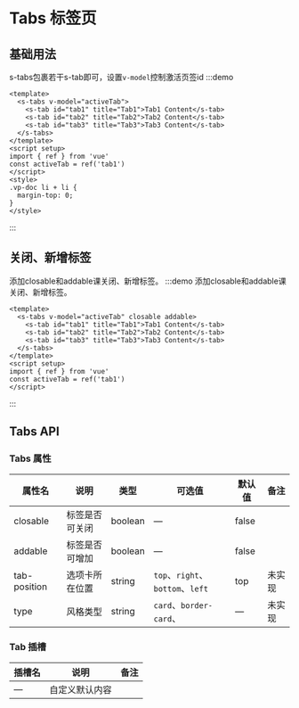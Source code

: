 # Tabs 标签页

## 基础用法

s-tabs包裹若干s-tab即可，设置`v-model`控制激活页签id
:::demo
```vue
<template>
  <s-tabs v-model="activeTab">
    <s-tab id="tab1" title="Tab1">Tab1 Content</s-tab>
    <s-tab id="tab2" title="Tab2">Tab2 Content</s-tab>
    <s-tab id="tab3" title="Tab3">Tab3 Content</s-tab>
  </s-tabs>
</template>
<script setup>
import { ref } from 'vue'
const activeTab = ref('tab1')
</script>
<style>
.vp-doc li + li {
  margin-top: 0;
}
</style>
```
:::

## 关闭、新增标签
添加closable和addable课关闭、新增标签。
:::demo 添加closable和addable课关闭、新增标签。
```vue
<template>
  <s-tabs v-model="activeTab" closable addable>
    <s-tab id="tab1" title="Tab1">Tab1 Content</s-tab>
    <s-tab id="tab2" title="Tab2">Tab2 Content</s-tab>
    <s-tab id="tab3" title="Tab3">Tab3 Content</s-tab>
  </s-tabs>
</template>
<script setup>
import { ref } from 'vue'
const activeTab = ref('tab1')
</script>
```
:::

## Tabs API
### Tabs 属性

| 属性名       | 说明           | 类型    | 可选值                           | 默认值 | 备注   |
| ------------ | -------------- | ------- | -------------------------------- | ------ | ------ |
| closable     | 标签是否可关闭 | boolean | —                                | false  |        |
| addable      | 标签是否可增加 | boolean | —                                | false  |        |
| tab-position | 选项卡所在位置 | string  | `top`、`right`、`bottom`、`left` | top    | 未实现 |
| type         | 风格类型       | string  | `card`、`border-card`、          | —      | 未实现 |

### Tab 插槽

| 插槽名 | 说明           | 备注 |
| ------ | -------------- | ---- |
| —      | 自定义默认内容 |      |